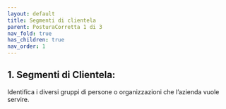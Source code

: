 ```yaml
---
layout: default
title: Segmenti di clientela
parent: PosturaCorretta 1 di 3
nav_fold: true
has_children: true
nav_order: 1
---
```




##  1. **Segmenti di Clientela**: 

Identifica i diversi gruppi di persone o organizzazioni che l’azienda vuole servire.





 
